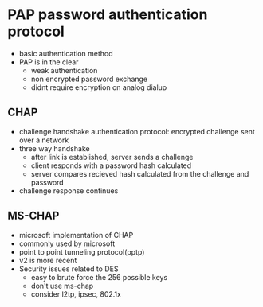 # PAP password authentication protocol

- basic authentication method
- PAP is in the clear
  - weak authentication
  - non encrypted password exchange
  - didnt require encryption on analog dialup

## CHAP

- challenge handshake authentication protocol: encrypted challenge sent over a network
- three way handshake
  - after link is established, server sends a challenge
  - client responds with a password hash calculated
  - server compares recieved hash calculated from the challenge and password
- challenge response continues

## MS-CHAP

- microsoft implementation of CHAP
- commonly used by microsoft
- point to point tunneling protocol(pptp)
- v2 is more recent
- Security issues related to DES
  - easy to brute force the 256 possible keys
  - don't use ms-chap
  - consider l2tp, ipsec, 802.1x
